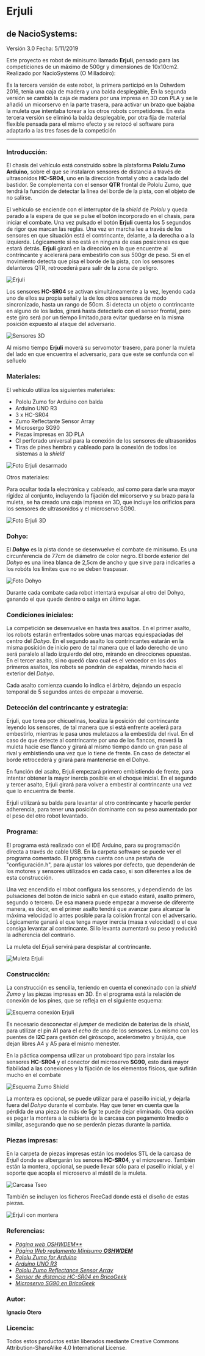 # Erjuli

## de NacioSystems:

Versión 3.0
Fecha: 5/11/2019

Este proyecto es robot de minisumo llamado **Erjuli**, pensado para las competiciones de un máximo de 500gr y dimensiones de 10x10cm2. Realizado por NacioSystems (O Milladoiro):

Es la tercera versión de este robot, la primera participó en la Oshwdem 2016, tenía una caja de madera y una balda desplegable, En la segunda versión se cambió la caja de madera por una impresa en 3D con PLA y se le añadió un micorservo en la parte trasera, para activar un brazo que bajaba la muleta que intentaba torear a los otros robots competidores. En esta tercera versión se eliminó la balda desplegable, por otra fija de material flexible pensada para el mismo efecto y se retocó el software para adaptarlo a las tres fases de la competición


- - -

### Introducción:

El chasis del vehículo está construido sobre la plataforma **Pololu Zumo Arduino**, sobre el que se instalaron sensores de distancia a través de ultrasonidos **HC-SR04**, uno en la dirección frontal y otro a cada lado del bastidor. Se complementa con el sensor **QTR** frontal de Pololu Zumo, que tendrá la función de detectar la línea del borde de la pista, con el objeto de no salirse.

El vehículo se enciende con el interruptor de la _shield_ de _Pololu_ y queda parado a la espera de que se pulse el botón incorporado en el chasis, para iniciar el combate. Una vez pulsado el botón **Erjuli** cuenta los 5 segundos de rigor que marcan las reglas. Una vez en marcha lee a través de los sensores en que situación está el contrincante, delante, a la derecha o a la izquierda. Lógicamente si no está en ninguna de esas posiciones es que estará detrás. **Erjuli** girará en la dirección en la que encuentre al contrincante y acelerará para embestirlo con sus 500gr de peso. Si en el movimiento detecta que pisa el borde de la pista, con los sensores delanteros QTR, retrocederá para salir de la zona  de peligro.


![Erjuli](https://github.com/NacioSystems/Erjuli/blob/master/Imagenes/Erjuli%20final%201.jpg "Erjuli listo")

Los sensores **HC-SR04** se activan simultáneamente a la vez, leyendo cada uno de ellos su propia señal y la de los otros sensores de modo sincronizado, hasta un rango de 50cm. Si detecta un objeto o contrincante en alguno de los lados, girará hasta detectarlo con el sensor frontal, pero este giro será por un tiempo limitado,para evitar quedarse en la misma posición expuesto al ataque del adversario.

![Sensores 3D](https://github.com/NacioSystems/Erjuli/blob/master/Imagenes/Interior%20Carcasa.JPG "Situación sensores")

Al mismo tiempo **Erjuli** moverá su servomotor trasero, para poner la muleta del lado en que encuentra el adversario, para que este se confunda con el señuelo


### Materiales:

El vehículo utiliza los siguientes materiales:
* Pololu Zumo for Arduino con balda
* Arduino UNO R3
* 3 x HC-SR04
* Zumo Reflectante Sensor Array
* Microsergo SG90
* Piezas impresas en 3D PLA
* CI perforado universal para la conexión de los sensores de ultrasonidos
* Tiras de pines hembra y cableado para la conexión de todos los sistemas a la _shield_

![Foto Erjuli desarmado](https://github.com/NacioSystems/Erjuli/blob/master/Imagenes/Desarmado.JPG "Erjuli desarmado")

Otros materiales:

Para ocultar toda la electrónica y cableado, así como para darle una mayor rigidez al conjunto, incluyendo la fijación del micorservo y su brazo para la muleta, se ha creado una caja impresa en 3D, que incluye los orificios para los sensores de ultrasonidos y el microservo SG90.

![Foto Erjuli 3D](https://github.com/NacioSystems/Erjuli/blob/master/Imagenes/Erjuli%201.JPG "Erjuli 3D")


### Dohyo:

El **_Dohyo_** es la pista donde se desenvuelve el combate de minisumo. Es una circunferencia de 77cm de diámetro de color negro. El borde exterior del _Dohyo_ es una línea blanca de 2,5cm de ancho y que sirve para indicarles a los robóts los límites que no se deben traspasar.

![Foto Dohyo](https://github.com/NacioSystems/Erjuli/blob/master/Imagenes/Dojo.png "Medidas Dohyo")

Durante cada combate cada robot intentará expulsar al otro del Dohyo, ganando el que quede dentro o salga en último lugar.

### Condiciones iniciales:

La competición se desenvuelve en hasta tres asaltos. En el primer asalto, los robots estarán enfrentados sobre unas marcas equiespaciadas del centro del _Dohyo_. En el segundo asalto los contrincantes estarán en la misma posición de inicio pero de tal manera que el lado derecho de uno será paralelo al lado izquierdo del otro, mirando en direcciones opuestas. En el tercer asalto, si no quedó claro cual es el vencedor en los dos primeros asaltos, los robots se pondrán de espaldas, mirando hacia el exterior del _Dohyo_.

Cada asalto comienza cuando lo indica el árbitro, dejando un espacio temporal de 5 segundos antes de empezar a moverse.


### Detección del contrincante y estrategia:
Erjuli, que torea por chicuelinas, localiza la posición del contrincante leyendo los sensores, de tal manera que si está enfrente acelerá para embestirlo, mientras le pasa unos muletazos a la embestida del rival. En el caso de que detecte al contrincante por uno de los flancos, moverá la muleta hacie ese flanco y girará al mismo tiempo dando un gran pase al rival y embistiendo una vez que lo tiene de frente. En caso de detectar el borde retrocederá y girará para mantenerse en el Dohyo.

En función del asalto, Erjuli empezará primero embistiendo de frente, para intentar obtener la mayor inercia posible en el choque inicial. En el segundo y tercer asalto, Erjuli girará para volver a embestir al contrincante una vez que lo encuentra de frente.

Erjuli utilizará su balda para levantar al otro contrincante y hacerle perder adherencia, para tener una posición dominante con su peso aumentado por el peso del otro robot levantado.


### Programa:

El programa está realizado con el IDE Arduino, para su programación directa a través de cable USB. En la carpeta software se puede ver el programa comentado. El programa cuenta con una pestaña de "configuración.h", para ajustar los valores por defecto, que dependerán de los motores y sensores utilizados en cada caso, si son diferentes a los de esta construcción.

Una vez encendido el robot configura los sensores, y dependiendo de las pulsaciones del botón de inicio sabrá en que estado estará, asalto primero, segundo o tercero. De esa manera puede empezar a moverse de diferente manera, es decir, en el primer asalto tendrá que avanzar para alcanzar la máxima velocidad lo antes posible para la colisión frontal con el adversario. Lógicamente ganará el que tenga mayor inercia (masa x velocidad) o el que consiga levantar al contrincante. Si lo levanta aumentará su peso y reducirá la adherencia del contrario.

La muleta del _Erjuli_ servirá para despistar al contrincante.

![Muleta Erjuli](https://github.com/NacioSystems/Erjuli/blob/master/Imagenes/Muleta%20Erjuli.JPG "Diseño muleta Erjuli")

### Construcción:
La construcción es sencilla, teniendo en cuenta el conexinado con la _shield Zumo_ y las piezas impresas en 3D. En el programa está la relación de conexión de los pines, que se refleja en el siguiente esquema:

![Esquema conexión Erjuli](https://github.com/NacioSystems/Erjuli/blob/master/Imagenes/EsquemaConexion.JPG "Esquema conexionado Erjuli")

Es necesario desconectar el _jumper_ de medición de baterías de la _shield_, para utilizar el pin A1 para el _echo_ de uno de los sensores. Lo mismo con los puentes de **I2C** para gestión del giróscopo, acelerómetro y brújula, que dejan libres A4 y A5 para el mismo menester.

En la páctica compensa utilizar un protoboard tipo para instalar los sensores **HC-SR04** y el conector del microservo **SG90**, esto dará mayor fiabilidad a las conexiones y la fijación de los elementos físicos, que sufirán mucho en el combate

![Esquema Zumo Shield](https://github.com/NacioSystems/Tseo/blob/master/Imagenes/Esquema%20Zumo.JPG "Esquema de la Zumo Shield")

La montera es opcional, se puede utilizar para el paseillo inicial, y dejarla fuera del _Dohyo_ durante el combate. Hay que tener en cuenta que la pérdida de una pieza de más de 5gr te puede dejar eliminado. Otra opción es pegar la montera a la cubierta de la carcasa con pegamento Imedio o similar, asegurando que no se perderán piezas durante la partida.

### Piezas impresas:

En la carpeta de piezas impresas están los modelos STL de la carcasa de _Erjuli_ donde se albergarán los senores **HC-SR04**, y el microservo. También están la montera, opcional, se puede llevar sólo para el paseíllo inicial, y el soporte que acopla el microservo al mástil de la muleta. 

![Carcasa Tseo](https://github.com/NacioSystems/Erjuli/blob/master/Imagenes/Carcasa%20Erjuli.JPG "Carcasa Tseo")

También se incluyen los ficheros FreeCad donde está el diseño de estas piezas.

![Erjuli con montera](https://github.com/NacioSystems/Erjuli/blob/master/Imagenes/Carcasa%20con%20Montera.JPG "Erjuli con montera")


### Referencias:

* *[Página web OSHWDEM**][7]*
* *[Página Web reglamento Minisumo **OSHWDEM**][1]*
* *[Pololu Zumo for Arduino][2]*
* *[Arduino UNO R3][3]* 
* *[Pololu Zumo Reflectance Sensor Array][4]*
* *[Sensor de distancia HC-SR04 en BricoGeek][5]*
* *[Microservo SG90 en BricoGeek][6]*


### Autor:

**Ignacio Otero**



### Licencia:

Todos estos productos están liberados mediante Creative Commons Attribution-ShareAlike 4.0 International License.


[1]:http://rules.oshwdem.org/loita_sumo_es

[2]:https://www.pololu.com/product/2506
   
[3]:https://store.arduino.cc/arduino-uno-rev3

[4]:https://www.pololu.com/product/1419

[5]:https://tienda.bricogeek.com/sensores-distancia/741-sensor-de-distancia-por-ultrasonidos-hc-sr04.html

[6]:https://tienda.bricogeek.com/servomotores/968-micro-servo-miniatura-sg90.html

[7]:http://rules.oshwdem.org
